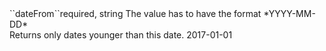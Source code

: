 <tr><td>``dateFrom``</td><td>required, string</td>
<td>The value has to have the format *YYYY-MM-DD*<br/>
Returns only dates younger than this date.
</td><td>2017-01-01</td><td></td></tr>
